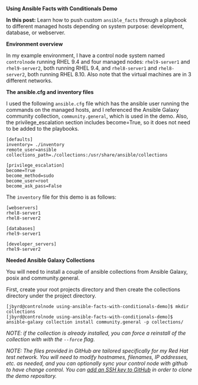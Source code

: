 **Using Ansible Facts with Conditionals Demo**

**In this post:**
Learn how to push custom `ansible_facts` through a playbook to different managed hosts depending on system purpose: development, database, or webserver.

**Environment overview**

In my example environment, I have a control node system named `controlnode` running RHEL 9.4 and four managed nodes: `rhel9-server1` and `rhel9-server2`, both running RHEL 9.4, and `rhel8-server1` and `rhel8-server2`, both running RHEL 8.10.
Also note that the virtual machines are in 3 different networks.

**The ansible.cfg and inventory files**

I used the following `ansible.cfg` file which has the ansible user running the commands on the managed hosts, and I referenced the Ansible Galaxy community collection, `community.general`, which is used in the demo. Also, the privilege_escalation section includes become=True, so it does not need to be added to the playbooks.

~~~
[defaults]
inventory= ./inventory
remote_user=ansible
collections_path=./collections:/usr/share/ansible/collections

[privilege_escalation]
become=True
become_method=sudo
become_user=root
become_ask_pass=False
~~~

The `inventory` file for this demo is as follows:

~~~
[webservers]
rhel8-server1
rhel8-server2

[databases]
rhel9-server1

[developer_servers]
rhel9-server2
~~~

**Needed Ansible Galaxy Collections**

You will need to install a couple of ansible collections from Ansible Galaxy, posix and community.general.

First, create your root projects directory and then create the collections directory under the project directory.

~~~
[jbyrd@controlnode using-ansible-facts-with-conditionals-demo]$ mkdir collections
[jbyrd@controlnode using-ansible-facts-with-conditionals-demo]$ ansible-galaxy collection install community.general -p collections/
~~~

*NOTE: if the collection is already installed, you can force a reinstall of the collection with with the `--force` flag.*

*NOTE: The files provided in GitHub are tailored specifically for my Red Hat test network. You will need to modify hostnames, filenames, IP addresses, etc. as needed, and you can optionally sync your control node with github to have change control. You can [add an SSH key to GitHub](https://docs.github.com/en/authentication/connecting-to-github-with-ssh/adding-a-new-ssh-key-to-your-github-account?tool=webui) in order to clone the demo repository.*
